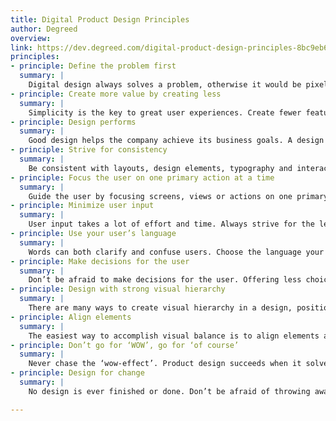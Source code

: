```yaml
---
title: Digital Product Design Principles
author: Degreed
overview:
link: https://dev.degreed.com/digital-product-design-principles-8bc9eb6c080c
principles:
- principle: Define the problem first
  summary: |
    Digital design always solves a problem, otherwise it would be pixel art. Understanding the problem thoroughly is essential to design successful solutions. When discussing the product and design internally, always define the problem first before proposing solutions. Thoroughly research the problem before coming up with suitable solutions.
- principle: Create more value by creating less
  summary: |
    Simplicity is the key to great user experiences. Create fewer features, but make them great instead of just good. Show fewer elements, use simplistic styling to reduce cognitive load. Dare to say ‘No’ to prevent the core functionalities from being lost in the noise.
- principle: Design performs
  summary: |
    Good design helps the company achieve its business goals. A design is successful when conversion and engagement are getting measurably better. Insights into product performance is key, they should be easily accessible for everyone in the company to make everyone understand which problems are worth to be solved.
- principle: Strive for consistency
  summary: |
    Be consistent with layouts, design elements, typography and interaction to reduce the cognitive load for the user. Use the style guide as a box of legos where you can take the pre-defined building blocks to create consistent user experiences. We are not designing screens or features, we are designing a platform agnostic service with a consistent user experience.
- principle: Focus the user on one primary action at a time
  summary: |
    Guide the user by focusing screens, views or actions on one primary task. Be ruthless with the prioritization, make the choices stupidly simple. Limit distraction. All elements and styling that are not helping the user focus on the primary task can be considered as visual clutter and a huge distraction for the user. Be aware that everything in the interface has to be processed by the user’s brain, the less there is to process the lower the cognitive load is.
- principle: Minimize user input
  summary: |
    User input takes a lot of effort and time. Always strive for the least amount of user input to reach a goal. Every input that is required from the user increases the friction that the user experiences and increases the chance on giving up.
- principle: Use your user’s language
  summary: |
    Words can both clarify and confuse users. Choose the language your users are using. Choose clarity and be concise. Descriptive and helpful is the primary aim, adding personality secondary. Don’t sound like a system, we are all humans.
- principle: Make decisions for the user
  summary: |
    Don’t be afraid to make decisions for the user. Offering less choice and options will give the user a more confident feeling, because there is less to worry about. Be aware of the paradox of choice; offering a lot of choice will make the user feel overwhelmed because he/she needs to asses each and every option if it meets his/her goal.
- principle: Design with strong visual hierarchy
  summary: |
    There are many ways to create visual hierarchy in a design, position, size, color, space. Determine a strict visual hierarchy in every design. Don’t let elements, actions or features compete for attention.
- principle: Align elements
  summary: |
    The easiest way to accomplish visual balance is to align elements and structure designs with a clear grid. It guides us in the right direction when placing elements and determine dimensions, and it makes it easier for the user to process the interface.
- principle: Don’t go for ‘WOW’, go for ‘of course’
  summary: |
    Never chase the ‘wow-effect’. Product design succeeds when it solves the problem or need of our users in the best possible way. Design the product effective & delightful. The reaction we are after from our users is “Of course, that is obvious”.
- principle: Design for change
  summary: |
    No design is ever finished or done. Don’t be afraid of throwing away work, features or designs, good design is always evolving and grows with the business. Design with change in mind will allow us to quickly adapt to new learnings and insights. Every feature or functionality that is introduced needs time to improve. Once something is launched, evaluating performance and iteration should be the focus.

---
```

